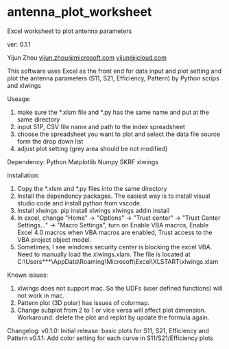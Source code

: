 # antenna_plot_worksheet
Excel worksheet to plot antenna parameters

ver: 0.1.1

Yijun Zhou
yijun.zhou@microsoft.com
yijun@icloud.com

This software uses Excel as the front end for data input and plot setting 
and plot the antenna parameters (S11, S21, Efficiency, Pattern) by Python scrips and xlwings

Useage:
1) make sure the *.xlsm file and *.py has the same name and put at the same directory
2) input S1P, CSV file name and path to the index spreadsheet
3) choose the spreadsheet you want to plot and select the data file source form the drop down list
4) adjust plot setting (grey area should be not modified)

Dependency:
Python
Matplotlib
Numpy
SKRF
xlwings


Installation:
1) Copy the *.xlsm and *.py files into the same directory
2) Install the dependency packages. The easiest way is to install visual studio code and install python from vscode.
3) Install xlwings:
	pip install xlwings
	xlwings addin install
4) In excel, change "Home" -> "Options" -> "Trust center" -> "Trust Center Settings..." -> "Macro Settings", turn on
	Enable VBA macros, Enable Excel 4.0 macros when VBA macros are enabled, Trust access to the VBA project object model.
5) Sometimes, I see windows security center is blocking the excel VBA. Need to manually load the xlwings.xlam.
	The file is located at C:\Users\***\AppData\Roaming\Microsoft\Excel\XLSTART\xlwings.xlam

Known issues:
1) xlwings does not support mac. So the UDFs (user defined functions) will not work in mac.
2) Pattern plot (3D polar) has issues of colormap.
3) Change subplot from 2 to 1 or vice versa will affect plot dimension.
	Workaround: delete the plot and replot by update the formula again.

Changelog:
v0.1.0: Initial release: basic plots for S11, S21, Efficiency and Pattern
v0.1.1: Add color setting for each curve in S11/S21/Efficiency plots




